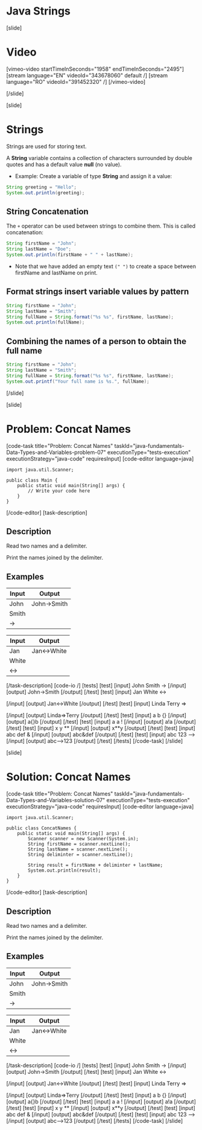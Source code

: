 # Java Strings

[slide]
# Video

[vimeo-video startTimeInSeconds="1958" endTimeInSeconds="2495"]
[stream language="EN" videoId="343678060" default /]
[stream language="RO" videoId="391452320"  /]
[/vimeo-video]

[/slide]

[slide]
# Strings
Strings are used for storing text.

A **String** variable contains a collection of characters surrounded by double quotes and has a default value **null** (no value).

- Example:
Create a variable of type **String** and assign it a value:

```Java live
String greeting = "Hello";
System.out.println(greeting);
```

## String Concatenation
The `+` operator can be used between strings to combine them. This is called concatenation:

```Java live
String firstName = "John";
String lastName = "Doe";
System.out.println(firstName + " " + lastName);
```
* Note that we have added an empty text `(" ")` to create a space between firstName and lastName on print.

## Format strings insert variable values by pattern

```Java live
String firstName = "John";
String lastName = "Smith";
String fullName = String.format("%s %s", firstName, lastName);
System.out.println(fullName);
```

## Combining the names of a person to obtain the full name

```Java live
String firstName = "John";
String lastName = "Smith";
String fullName = String.format("%s %s", firstName, lastName);
System.out.printf("Your full name is %s.", fullName);
```

[/slide]

[slide]
# Problem: Concat Names
[code-task title="Problem: Concat Names" taskId="java-fundamentals-Data-Types-and-Variables-problem-07" executionType="tests-execution" executionStrategy="java-code" requiresInput]
[code-editor language=java]
```
import java.util.Scanner;

public class Main {
    public static void main(String[] args) {
        // Write your code here
    }
}
```
[/code-editor]
[task-description]
## Description
Read two names and a delimiter.

Print the names joined by the delimiter.

## Examples
| **Input** | **Output** |
| --- | --- |
| John | John->Smith |
| Smith | |
| -> | |

| **Input** | **Output** |
| --- | --- |
| Jan | Jan<->White |
| White | |
| <-> | |


[/task-description]
[code-io /]
[tests]
[test]
[input]
John
Smith
->
[/input]
[output]
John->Smith
[/output]
[/test]
[test]
[input]
Jan
White
<->

[/input]
[output]
Jan<->White
[/output]
[/test]
[test]
[input]
Linda
Terry
=>

[/input]
[output]
Linda=>Terry
[/output]
[/test]
[test]
[input]
a
b
{}
[/input]
[output]
a{}b
[/output]
[/test]
[test]
[input]
a
a
!
[/input]
[output]
a!a
[/output]
[/test]
[test]
[input]
x
y
**
[/input]
[output]
x**y
[/output]
[/test]
[test]
[input]
abc
def
&
[/input]
[output]
abc&def
[/output]
[/test]
[test]
[input]
abc
123
-->
[/input]
[output]
abc-->123
[/output]
[/test]
[/tests]
[/code-task]
[/slide]

[slide]
# Solution: Concat Names
[code-task title="Problem: Concat Names" taskId="java-fundamentals-Data-Types-and-Variables-solution-07" executionType="tests-execution" executionStrategy="java-code" requiresInput]
[code-editor language=java]
```
import java.util.Scanner;

public class ConcatNames {
    public static void main(String[] args) {
        Scanner scanner = new Scanner(System.in);
        String firstName = scanner.nextLine();
        String lastName = scanner.nextLine();
        String deliminter = scanner.nextLine();

        String result = firstName + deliminter + lastName;
        System.out.println(result);
    }
}
```
[/code-editor]
[task-description]
## Description
Read two names and a delimiter.

Print the names joined by the delimiter.

## Examples
| **Input** | **Output** |
| --- | --- |
| John | John->Smith |
| Smith | |
| -> | |

| **Input** | **Output** |
| --- | --- |
| Jan | Jan<->White |
| White | |
| <-> | |



[/task-description]
[code-io /]
[tests]
[test]
[input]
John
Smith
->
[/input]
[output]
John->Smith
[/output]
[/test]
[test]
[input]
Jan
White
<->

[/input]
[output]
Jan<->White
[/output]
[/test]
[test]
[input]
Linda
Terry
=>

[/input]
[output]
Linda=>Terry
[/output]
[/test]
[test]
[input]
a
b
{}
[/input]
[output]
a{}b
[/output]
[/test]
[test]
[input]
a
a
!
[/input]
[output]
a!a
[/output]
[/test]
[test]
[input]
x
y
**
[/input]
[output]
x**y
[/output]
[/test]
[test]
[input]
abc
def
&
[/input]
[output]
abc&def
[/output]
[/test]
[test]
[input]
abc
123
-->
[/input]
[output]
abc-->123
[/output]
[/test]
[/tests]
[/code-task]
[/slide]